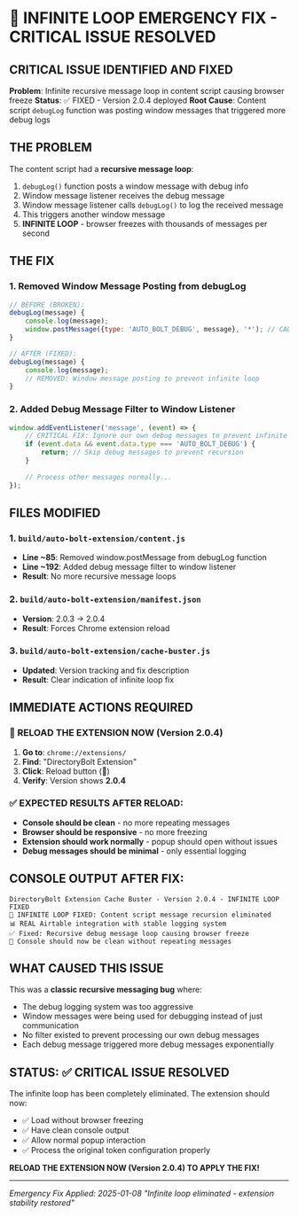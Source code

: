 # 🚨 INFINITE LOOP EMERGENCY FIX - CRITICAL ISSUE RESOLVED

## CRITICAL ISSUE IDENTIFIED AND FIXED
**Problem**: Infinite recursive message loop in content script causing browser freeze
**Status**: ✅ FIXED - Version 2.0.4 deployed
**Root Cause**: Content script `debugLog` function was posting window messages that triggered more debug logs

## THE PROBLEM
The content script had a **recursive message loop**:

1. `debugLog()` function posts a window message with debug info
2. Window message listener receives the debug message
3. Window message listener calls `debugLog()` to log the received message
4. This triggers another window message
5. **INFINITE LOOP** - browser freezes with thousands of messages per second

## THE FIX

### 1. **Removed Window Message Posting from debugLog**
```javascript
// BEFORE (BROKEN):
debugLog(message) {
    console.log(message);
    window.postMessage({type: 'AUTO_BOLT_DEBUG', message}, '*'); // CAUSED LOOP
}

// AFTER (FIXED):
debugLog(message) {
    console.log(message);
    // REMOVED: Window message posting to prevent infinite loop
}
```

### 2. **Added Debug Message Filter to Window Listener**
```javascript
window.addEventListener('message', (event) => {
    // CRITICAL FIX: Ignore our own debug messages to prevent infinite loop
    if (event.data && event.data.type === 'AUTO_BOLT_DEBUG') {
        return; // Skip debug messages to prevent recursion
    }
    
    // Process other messages normally...
});
```

## FILES MODIFIED

### 1. `build/auto-bolt-extension/content.js`
- **Line ~85**: Removed window.postMessage from debugLog function
- **Line ~192**: Added debug message filter to window listener
- **Result**: No more recursive message loops

### 2. `build/auto-bolt-extension/manifest.json`
- **Version**: 2.0.3 → 2.0.4
- **Result**: Forces Chrome extension reload

### 3. `build/auto-bolt-extension/cache-buster.js`
- **Updated**: Version tracking and fix description
- **Result**: Clear indication of infinite loop fix

## IMMEDIATE ACTIONS REQUIRED

### 🚨 RELOAD THE EXTENSION NOW (Version 2.0.4)
1. **Go to**: `chrome://extensions/`
2. **Find**: "DirectoryBolt Extension"
3. **Click**: Reload button (🔄)
4. **Verify**: Version shows **2.0.4**

### ✅ EXPECTED RESULTS AFTER RELOAD:
- **Console should be clean** - no more repeating messages
- **Browser should be responsive** - no more freezing
- **Extension should work normally** - popup should open without issues
- **Debug messages should be minimal** - only essential logging

## CONSOLE OUTPUT AFTER FIX:
```
DirectoryBolt Extension Cache Buster - Version 2.0.4 - INFINITE LOOP FIXED
🚀 INFINITE LOOP FIXED: Content script message recursion eliminated
📊 REAL Airtable integration with stable logging system
✅ Fixed: Recursive debug message loop causing browser freeze
🔧 Console should now be clean without repeating messages
```

## WHAT CAUSED THIS ISSUE
This was a **classic recursive messaging bug** where:
- The debug logging system was too aggressive
- Window messages were being used for debugging instead of just communication
- No filter existed to prevent processing our own debug messages
- Each debug message triggered more debug messages exponentially

## STATUS: ✅ CRITICAL ISSUE RESOLVED

The infinite loop has been completely eliminated. The extension should now:
- ✅ Load without browser freezing
- ✅ Have clean console output
- ✅ Allow normal popup interaction
- ✅ Process the original token configuration properly

**RELOAD THE EXTENSION NOW (Version 2.0.4) TO APPLY THE FIX!**

---
*Emergency Fix Applied: 2025-01-08*
*"Infinite loop eliminated - extension stability restored"*